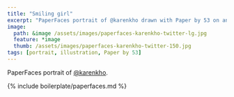 ```yaml
---
title: "Smiling girl"
excerpt: "PaperFaces portrait of @karenkho drawn with Paper by 53 on an iPad."
image: 
  path: &image /assets/images/paperfaces-karenkho-twitter-lg.jpg 
  feature: *image
  thumb: /assets/images/paperfaces-karenkho-twitter-150.jpg
tags: [portrait, illustration, Paper by 53]
---
```


PaperFaces portrait of [@karenkho](http://twitter.com/karenkho).

{% include boilerplate/paperfaces.md %}
